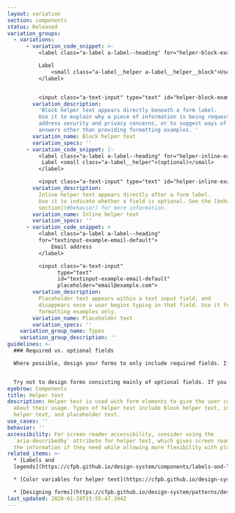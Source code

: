 ```yaml
---
layout: variation
section: components
status: Released
variation_groups:
  - variations:
      - variation_code_snippet: >-
          <label class="a-label a-label--heading" for="helper-block-example">

          Label
              <small class="a-label__helper a-label__helper__block">Use block helper text for instructions</small>
          </label>


          <input class="a-text-input" type="text" id="helper-block-example">
        variation_description:
          'Block helper text appears directly beneath a form label.
          Use it to explain why a piece of information is being requested,
          address security and privacy concerns, or to suggest ways of providing
          answers other than providing formatting examples. '
        variation_name: Block helper text
        variation_specs: ''
      - variation_code_snippet: |-
          <label class="a-label a-label--heading" for="helper-inline-example">
           Label <small class="a-label__helper">(optional)</small>
          </label>

          <input class="a-text-input" type="text" id="helper-inline-example">
        variation_description:
          Inline helper text appears directly after a form label.
          Use it to indicate whether a field is optional. See the [behavior
          section](#behavior) for more information.
        variation_name: Inline helper text
        variation_specs: ''
      - variation_code_snippet: >
          <label class="a-label a-label--heading"
          for="textinput-example-email-default">
              Email address
          </label>

          <input class="a-text-input"
                type="text"
                id="textinput-example-email-default"
                placeholder="email@example.com">
        variation_description:
          Placeholder text appears within a text input field, and
          disappears once a user begins typing in that field. Use it for
          formatting examples only.
        variation_name: Placeholder text
        variation_specs: ''
    variation_group_name: Types
    variation_group_description: ''
guidelines: >-
  ### Required vs. optional fields

  Where possible, design your forms to only include required fields. If it’s not required, ask yourself if it’s really necessary to include at all. Add instructions at the top of the form to clearly indicate that all fields are required unless otherwise noted. If a field is optional, indicate it with inline helper text, as shown above. Don’t indicate which fields are required; that would only introduce redundant visual noise.


  Try not to design forms consisting mainly of optional fields. If you must do so, mark required field labels only with inline helper text.
eyebrow: Components
title: Helper text
description: Helper text is used with form elements to give the user context
  about their usage. Types of helper text include block helper text, inline
  helper text, and placeholder text.
use_cases: ''
behavior: ''
accessibility: For screen reader accessibility, consider using the
  `aria-describedby` attribute for helper text, which gives screen readers users
  the information if they need while allowing more flexibility with placement.
related_items: >-
  * [Labels and
  legends](https://cfpb.github.io/design-system/components/labels-and-legends)

  * [Color variables for helper text](https://cfpb.github.io/design-system/development/variables#forms)

  * [Designing forms](https://cfpb.github.io/design-system/patterns/designing-forms)
last_updated: 2020-01-28T15:55:47.394Z
---
```

